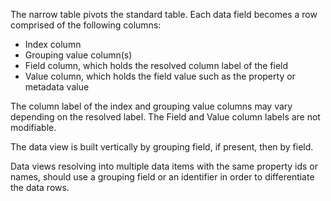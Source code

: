 The narrow table pivots the standard table. Each data field becomes a row comprised of the following columns: 

- Index column 
- Grouping value column(s)
- Field column, which holds the resolved column label of the field
- Value column, which holds the field value such as the property or metadata value

The column label of the index and grouping value columns may vary depending on the resolved label. The Field and Value column labels are not modifiable.

The data view is built vertically by grouping field, if present, then by field. 

Data views resolving into multiple data items with the same property ids or names, should use a grouping field or an identifier in order to differentiate the data rows. 
